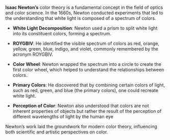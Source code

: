 **Isaac Newton’s** color theory is a fundamental concept in the field of optics and color science. In the 1660s, Newton conducted experiments that led to the understanding that white light is composed of a spectrum of colors.

-   **White Light Decomposition**: Newton used a prism to split white light into its constituent colors, forming a spectrum.

-   **ROYGBIV**: He identified the visible spectrum of colors as red, orange, yellow, green, blue, indigo, and violet, commonly remembered by the acronym ROYGBIV.

-   **Color Wheel**: Newton wrapped the spectrum into a circle to create the first color wheel, which helped to understand the relationships between colors.

-   **Primary Colors**: He discovered that by combining certain colors of light, such as red, green, and blue (the primary colors), one could recreate white light.

-   **Perception of Color**: Newton also understood that colors are not inherent properties of objects but rather the result of the perception of different wavelengths of light by the human eye


Newton’s work laid the groundwork for modern color theory, influencing both scientific and artistic perspectives on color. 
